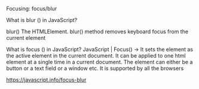 Focusing: focus/blur

What is blur () in JavaScript?

blur() The HTMLElement. blur() method removes keyboard focus from the current element

What is focus () in JavaScript?
JavaScript | Focus() ->
It sets the element as the active element in the current document. It can be applied to one html element at a single time in a current document. The element can either be a button or a text field or a window etc. It is supported by all the browsers

https://javascript.info/focus-blur
